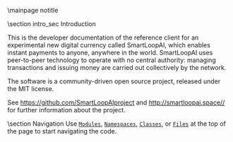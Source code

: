 \mainpage notitle

\section intro_sec Introduction

This is the developer documentation of the reference client for an experimental new digital currency called SmartLoopAI,
which enables instant payments to anyone, anywhere in the world. SmartLoopAI uses peer-to-peer technology to operate
with no central authority: managing transactions and issuing money are carried out collectively by the network.

The software is a community-driven open source project, released under the MIT license.

See https://github.com/SmartLoopAIproject and http://smartloopai.space// for further information about the project.

\section Navigation
Use <a href="modules.html"><code>Modules</code></a>, <a href="namespaces.html"><code>Namespaces</code></a>, <a href="classes.html"><code>Classes</code></a>, or <a href="files.html"><code>Files</code></a> at the top of the page to start navigating the code.

